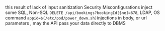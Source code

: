 this result of lack of input sanitization Security Misconfigurations
inject some SQL, Non-SQL `DELETE /api/bookings?bookingId[$ne]=678`, LDAP, OS command `appid=$(/etc/pod/power_down.sh)`injections in body, or url parameters , may the API pass your data directly to DBMS
